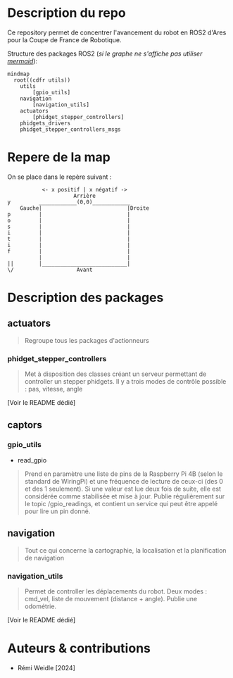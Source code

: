 # Description du repo

Ce repository permet de concentrer l'avancement du robot en ROS2 d'Ares pour la Coupe de France de Robotique.

Structure des packages ROS2 (_si le graphe ne s'affiche pas utiliser [mermaid](https://mermaid.live)_):

```mermaid
mindmap
  root((cdfr utils))
    utils
        [gpio_utils]
    navigation
        [navigation_utils]
    actuators
        [phidget_stepper_controllers]
    phidgets_drivers
    phidget_stepper_controllers_msgs
```

# Repere de la map

On se place dans le repère suivant :

```
           <- x positif | x négatif -> 
                     Arrière     
y         ____________(0,0)____________
    Gauche|                           |Droite
p         |                           |
o         |                           |
s         |                           |
i         |                           |
t         |                           |
i         |                           |
f         |                           |
          |                           |
||        |___________________________|
\/                    Avant

```

# Description des packages

## actuators

> Regroupe tous les packages d'actionneurs

### phidget_stepper_controllers

> Met à disposition des classes créant un serveur permettant de controller un stepper phidgets. Il y a trois modes de
> contrôle possible : pas, vitesse, angle 

[Voir le README dédié]


## captors

### gpio_utils
- read_gpio

> Prend en paramètre une liste de pins de la Raspberry Pi 4B (selon le standard de WiringPi) et une fréquence de lecture de ceux-ci (des 0 et des 1 seulement). Si une valeur est lue deux fois de suite, elle est considérée comme stabilisée et mise à jour. Publie régulièrement sur le topic /gpio_readings, et contient un service qui peut être appelé pour lire un pin donné.

## navigation

> Tout ce qui concerne la cartographie, la localisation et la planification de navigation

### navigation_utils

> Permet de controller les déplacements du robot. Deux modes : cmd_vel, liste de mouvement (distance + angle).
> Publie une odométrie.

[Voir le README dédié]

# Auteurs & contributions

- Rémi Weidle [2024]
